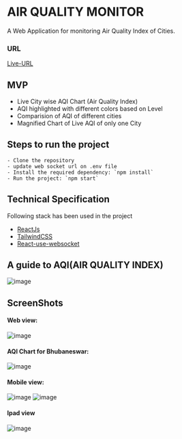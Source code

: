 # AIR QUALITY MONITOR

A Web Application for monitoring Air Quality Index of Cities.

### URL
[Live-URL](https://ajk-air-quality-index.herokuapp.com/)

## MVP

- Live City wise AQI Chart (Air Quality Index)
- AQI highlighted with different colors based on Level
- Comparision of AQI of different cities
- Magnified Chart of Live AQI of only one City

## Steps to run the project
```
- Clone the repository
- update web socket url on .env file
- Install the required dependency: `npm install`
- Run the project: `npm start`
```

## Technical Specification

Following stack has been used in the project
- [ReactJs](https://reactjs.org/)
- [TailwindCSS](https://tailwindcss.com/)
- [React-use-websocket](https://www.npmjs.com/package/react-use-websocket)

## A guide to AQI(AIR QUALITY INDEX)

![image](https://user-images.githubusercontent.com/44355278/129602200-1a8b65a6-3f77-42ff-9be8-4b2379b53d9a.png)

## ScreenShots

#### Web view:
![image](https://user-images.githubusercontent.com/44355278/129603166-92fd5e26-0ff0-4fd3-939a-9b5f124dddce.png)

#### AQI Chart for Bhubaneswar:
![image](https://user-images.githubusercontent.com/44355278/129603433-c0255d41-bc7b-4bd6-be4d-44f32161bd3b.png)

#### Mobile view:
![image](https://user-images.githubusercontent.com/44355278/129603869-69f0d5a1-e288-4a21-9ddc-232e6154641d.png)
![image](https://user-images.githubusercontent.com/44355278/129603692-82fa69ed-dad2-417a-b00a-051deb65fef5.png)

#### Ipad view
![image](https://user-images.githubusercontent.com/44355278/129616578-b44b7c98-326d-4d15-b156-2585cf0c40a2.png)
